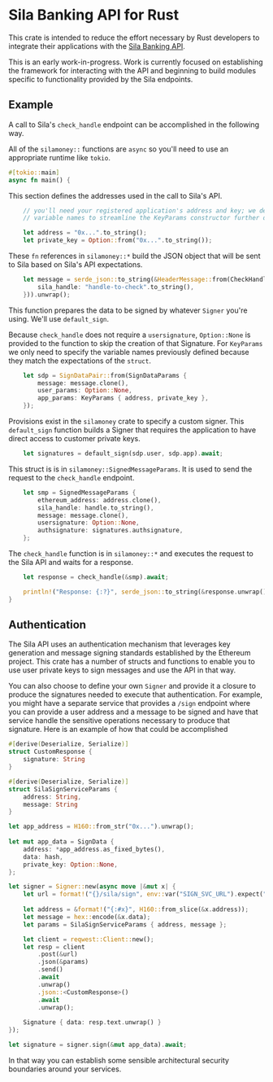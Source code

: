 # Sila Banking API for Rust

This crate is intended to reduce the effort necessary by Rust developers to integrate their applications with the [Sila Banking API](https://docs.silamoney.com).

This is an early work-in-progress. Work is currently focused on establishing the framework for interacting with the API and beginning to build modules specific to functionality provided by the Sila endpoints.

## Example

A call to Sila's `check_handle` endpoint can be accomplished in the following way.

All of the `silamoney::` functions are `async` so you'll need to use an appropriate runtime like `tokio`.

```rust
#[tokio::main]
async fn main() {
```

This section defines the addresses used in the call to Sila's API.

```rust
    // you'll need your registered application's address and key; we define those here with these
    // variable names to streamline the KeyParams constructor further down

    let address = "0x...".to_string();
    let private_key = Option::from("0x...".to_string());
```

These `fn` references in `silamoney::*` build the JSON object that will be sent to Sila based on Sila's API expectations.

```rust
    let message = serde_json::to_string(&HeaderMessage::from(CheckHandleMessageParams {
        sila_handle: "handle-to-check".to_string(),
    })).unwrap();
```

This function prepares the data to be signed by whatever `Signer` you're using. We'll use `default_sign`.

Because `check_handle` does not require a `usersignature`, `Option::None` is provided to the function to skip the creation of that Signature. For `KeyParams` we only need to specify the variable names previously defined because they match the expectations of the `struct`.

```rust
    let sdp = SignDataPair::from(SignDataParams {
        message: message.clone(),
        user_params: Option::None,
        app_params: KeyParams { address, private_key },
    });
```

Provisions exist in the `silamoney` crate to specify a custom signer. This `default_sign` function builds a Signer that requires the application to have direct access to customer private keys.
    

```rust
    let signatures = default_sign(sdp.user, sdp.app).await;
```

This struct is is in `silamoney::SignedMessageParams`. It is used to send the request to the `check_handle` endpoint.

```rust
    let smp = SignedMessageParams {
        ethereum_address: address.clone(),
        sila_handle: handle.to_string(),
        message: message.clone(),
        usersignature: Option::None,
        authsignature: signatures.authsignature,
    };
```

The `check_handle` function is in `silamoney::*` and executes the request to the Sila API and waits for a response.

```rust
    let response = check_handle(&smp).await;

    println!("Response: {:?}", serde_json::to_string(&response.unwrap()));
}
```

## Authentication

The Sila API uses an authentication mechanism that leverages key generation and message signing standards established by the Ethereum project. This crate has a number of structs and functions to enable you to use user private keys to sign messages and use the API in that way.

You can also choose to define your own `Signer` and provide it a closure to produce the signatures needed to execute that authentication. For example, you might have a separate service that provides a `/sign` endpoint where you can provide a user address and a message to be signed and have that service handle the sensitive operations necessary to produce that signature. Here is an example of how that could be accomplished

```rust
#[derive(Deserialize, Serialize)]
struct CustomResponse {
    signature: String
}

#[derive(Deserialize, Serialize)]
struct SilaSignServiceParams {
    address: String,
    message: String
}

let app_address = H160::from_str("0x...").unwrap();
        
let mut app_data = SignData {
    address: *app_address.as_fixed_bytes(),
    data: hash,
    private_key: Option::None,
};

let signer = Signer::new(async move |&mut x| { 
    let url = format!("{}/sila/sign", env::var("SIGN_SVC_URL").expect("SIGN_SVC_URL must be set"));
          
    let address = &format!("{:#x}", H160::from_slice(&x.address));
    let message = hex::encode(&x.data);
    let params = SilaSignServiceParams { address, message };

    let client = reqwest::Client::new();
    let resp = client
        .post(&url)
        .json(&params)
        .send()
        .await
        .unwrap()
        .json::<CustomResponse>()
        .await
        .unwrap();
        
    Signature { data: resp.text.unwrap() } 
});

let signature = signer.sign(&mut app_data).await;
```

In that way you can establish some sensible architectural security boundaries around your services.
